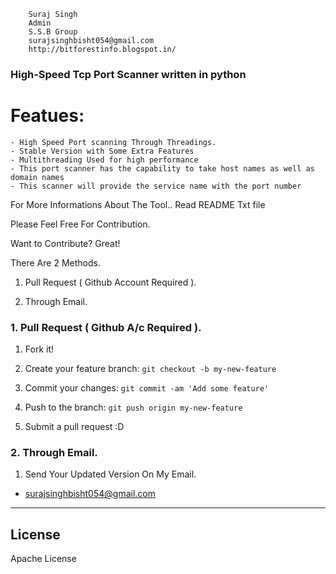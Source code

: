 ```
    Suraj Singh
    Admin
    S.S.B Group
    surajsinghbisht054@gmail.com
    http://bitforestinfo.blogspot.in/
```

### High-Speed Tcp Port Scanner written in python

# Featues:
	- High Speed Port scanning Through Threadings.
	- Stable Version with Some Extra Features
	- Multithreading Used for high performance
	- This port scanner has the capability to take host names as well as domain names
	- This scanner will provide the service name with the port number

For More Informations About The Tool.. Read README Txt file

Please Feel Free For Contribution.


Want to Contribute? Great!


There Are 2 Methods.

1. Pull Request ( Github Account Required ).

2. Through Email.


### 1. Pull Request ( Github A/c Required ). 

1. Fork it!

2. Create your feature branch: `git checkout -b my-new-feature`

3. Commit your changes: `git commit -am 'Add some feature'`

4. Push to the branch: `git push origin my-new-feature`

5. Submit a pull request :D



### 2. Through Email.

1. Send Your Updated Version On My Email.

- surajsinghbisht054@gmail.com


----

## License

Apache License

